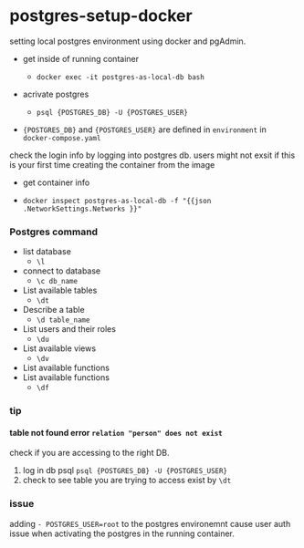 
#  postgres-setup-docker



setting local postgres environment using docker and pgAdmin.

- get inside of running container
	-  `docker exec -it postgres-as-local-db bash`

- acrivate postgres
	- `psql {POSTGRES_DB} -U {POSTGRES_USER}`
-  `{POSTGRES_DB}` and `{POSTGRES_USER}` are defined in `environment` in `docker-compose.yaml`

  
check the login info by logging into postgres db. users might not exsit if this is your first time creating the container from the image
 
- get container info

-  `docker inspect postgres-as-local-db -f "{{json .NetworkSettings.Networks }}"`

  
###  Postgres command

- list database 
	-  `\l`
- connect to database 
	-  `\c db_name`  
 - List available tables
	-  `\dt`  
 - Describe a table
	-  `\d table_name`  
 - List users and their roles
	-  `\du`  
 - List available views
	-  `\dv`  
 -  List available functions
- List available functions
	-  `\df`



### tip

#### table not found error `relation "person" does not exist` 

check if you are accessing to the right DB.
1. log in db psql `psql {POSTGRES_DB} -U {POSTGRES_USER}`
2. check to see table you are trying to access exist by `\dt` 

###  issue

adding `- POSTGRES_USER=root` to the postgres environemnt cause user auth issue when activating the postgres in the running container.
